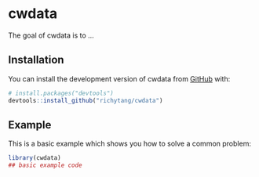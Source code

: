 
<!-- README.md is generated from README.Rmd. Please edit that file -->

# cwdata

<!-- badges: start -->
<!-- badges: end -->

The goal of cwdata is to …

## Installation

You can install the development version of cwdata from
[GitHub](https://github.com/) with:

``` r
# install.packages("devtools")
devtools::install_github("richytang/cwdata")
```

## Example

This is a basic example which shows you how to solve a common problem:

``` r
library(cwdata)
## basic example code
```
